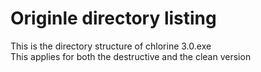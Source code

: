 # Originle directory listing

This is the directory structure of chlorine 3.0.exe  
This applies for both the destructive and the clean version
